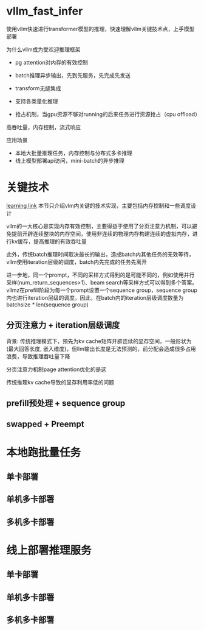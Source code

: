 # vllm_fast_infer
使用vllm快速进行transformer模型的推理，快速理解vllm关键技术点，上手模型部署

为什么vllm成为受欢迎推理框架
- pg attention对内存的有效控制
- batch推理异步输出，先到先服务，先完成先发送

- transform无缝集成
- 支持各类量化推理
- 抢占机制，当gpu资源不够对running的后来任务进行资源抢占（cpu offload）

高吞吐量，内存控制，流式响应


应用场景
- 本地大批量推理任务，内存控制与分布式多卡推理
- 线上模型部署api访问，mini-batch的异步推理

# 关键技术
[learning link](https://qiankunli.github.io/2024/07/07/vllm.html)
本节只介绍vlm内关键的技术实现，主要包括内存控制和一些调度设计

vllm的一大核心是实现内存有效控制，主要得益于使用了分页注意力机制，可以避免提前开辟连续整块的内存空间，使用非连续的物理内存构建连续的虚拟内存，进行kv缓存，提高推理的有效吞吐量

此外，传统batch推理时间取决最长的输出，造成batch内其他任务的无效等待，vllm使用iteration层级的调度，batch内先完成的任务先离开

进一步地，同一个prompt，不同的采样方式得到的是可能不同的，例如使用并行采样(num_return_sequences>1)、beam search等采样方式可以得到多个答案。vllmz在prefill阶段为每一个prompt设置一个sequence group，sequence group内也进行iteration层级的调度。因此，在batch内的iteration层级调度数量为batchsize * len(sequence group)


## 分页注意力 + iteration层级调度
背景: 传统推理模式下，预先为kv cache矩阵开辟连续的显存空间，一般形状为(最大回答长度, 嵌入维度)，但llm输出长度是无法预测的，前分配会造成很多占用浪费，导致推理吞吐量下降

分页注意力机制page attention优化的是这

传统推理kv cache导致的显存利用率低的问题

## prefill预处理 + sequence group 



## swapped + Preempt



# 本地跑批量任务

## 单卡部署

## 单机多卡部署

## 多机多卡部署


# 线上部署推理服务

## 单卡部署

## 单机多卡部署

## 多机多卡部署
